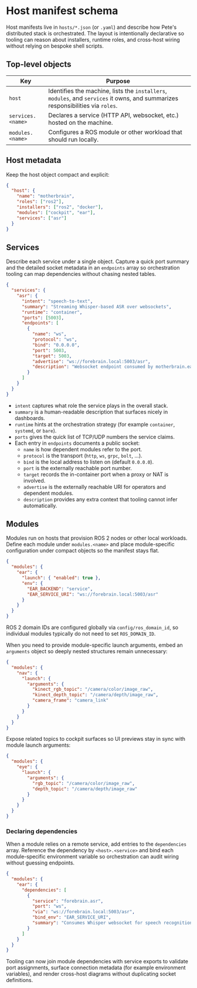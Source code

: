 # Host manifest schema

Host manifests live in `hosts/*.json` (or `.yaml`) and describe how Pete's
distributed stack is orchestrated. The layout is intentionally declarative so
tooling can reason about installers, runtime roles, and cross-host wiring
without relying on bespoke shell scripts.

## Top-level objects

| Key | Purpose |
| --- | ------- |
| `host` | Identifies the machine, lists the `installers`, `modules`, and `services` it owns, and summarizes responsibilities via `roles`. |
| `services.<name>` | Declares a service (HTTP API, websocket, etc.) hosted on the machine. |
| `modules.<name>` | Configures a ROS module or other workload that should run locally. |

## Host metadata

Keep the host object compact and explicit:

```json
{
  "host": {
    "name": "motherbrain",
    "roles": ["ros2"],
    "installers": ["ros2", "docker"],
    "modules": ["cockpit", "ear"],
    "services": ["asr"]
  }
}
```

## Services

Describe each service under a single object. Capture a quick port summary and
the detailed socket metadata in an `endpoints` array so orchestration tooling
can map dependencies without chasing nested tables.

```json
{
  "services": {
    "asr": {
      "intent": "speech-to-text",
      "summary": "Streaming Whisper-based ASR over websockets",
      "runtime": "container",
      "ports": [5003],
      "endpoints": [
        {
          "name": "ws",
          "protocol": "ws",
          "bind": "0.0.0.0",
          "port": 5003,
          "target": 5003,
          "advertise": "ws://forebrain.local:5003/asr",
          "description": "Websocket endpoint consumed by motherbrain.ear"
        }
      ]
    }
  }
}
```

- `intent` captures what role the service plays in the overall stack.
- `summary` is a human-readable description that surfaces nicely in dashboards.
- `runtime` hints at the orchestration strategy (for example `container`,
  `systemd`, or `bare`).
- `ports` gives the quick list of TCP/UDP numbers the service claims.
- Each entry in `endpoints` documents a public socket:
  - `name` is how dependent modules refer to the port.
  - `protocol` is the transport (`http`, `ws`, `grpc`, `bolt`, ...).
  - `bind` is the local address to listen on (default `0.0.0.0`).
  - `port` is the externally reachable port number.
  - `target` records the in-container port when a proxy or NAT is involved.
  - `advertise` is the externally reachable URI for operators and dependent
    modules.
  - `description` provides any extra context that tooling cannot infer
    automatically.

## Modules

Modules run on hosts that provision ROS 2 nodes or other local workloads. Define
each module under `modules.<name>` and place module-specific configuration under
compact objects so the manifest stays flat.

```json
{
  "modules": {
    "ear": {
      "launch": { "enabled": true },
      "env": {
        "EAR_BACKEND": "service",
        "EAR_SERVICE_URI": "ws://forebrain.local:5003/asr"
      }
    }
  }
}
```

ROS 2 domain IDs are configured globally via `config/ros_domain_id`, so individual modules typically do not need to set `ROS_DOMAIN_ID`.

When you need to provide module-specific launch arguments, embed an `arguments`
object so deeply nested structures remain unnecessary:

```json
{
  "modules": {
    "nav": {
      "launch": {
        "arguments": {
          "kinect_rgb_topic": "/camera/color/image_raw",
          "kinect_depth_topic": "/camera/depth/image_raw",
          "camera_frame": "camera_link"
        }
      }
    }
  }
}
```

Expose related topics to cockpit surfaces so UI previews stay in sync with
module launch arguments:

```json
{
  "modules": {
    "eye": {
      "launch": {
        "arguments": {
          "rgb_topic": "/camera/color/image_raw",
          "depth_topic": "/camera/depth/image_raw"
        }
      }
    }
  }
}
```

### Declaring dependencies

When a module relies on a remote service, add entries to the `dependencies`
array.
Reference the dependency by `<host>.<service>` and bind each module-specific
environment variable so orchestration can audit wiring without guessing
endpoints.

```json
{
  "modules": {
    "ear": {
      "dependencies": [
        {
          "service": "forebrain.asr",
          "port": "ws",
          "via": "ws://forebrain.local:5003/asr",
          "bind_env": "EAR_SERVICE_URI",
          "summary": "Consumes Whisper websocket for speech recognition"
        }
      ]
    }
  }
}
```

Tooling can now join module dependencies with service exports to validate port
assignments, surface connection metadata (for example environment variables),
and render cross-host diagrams without duplicating socket definitions.
